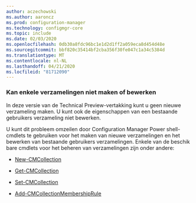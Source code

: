 ```yaml
---
author: aczechowski
ms.author: aaroncz
ms.prod: configuration-manager
ms.technology: configmgr-core
ms.topic: include
ms.date: 02/03/2020
ms.openlocfilehash: 0db30a8fdc96bc1e1d2d1ff2a059eca8d454d48e
ms.sourcegitcommit: bbf820c35414bf2cba356f30fe047c1a34c5384d
ms.translationtype: MT
ms.contentlocale: nl-NL
ms.lasthandoff: 04/21/2020
ms.locfileid: "81712090"
---
```

### <a name="cant-create-or-edit-some-collections"></a><a name="ki_coll"></a>Kan enkele verzamelingen niet maken of bewerken

<!--6197183-->
In deze versie van de Technical Preview-vertakking kunt u geen nieuwe verzameling maken. U kunt ook de eigenschappen van een bestaande gebruikers verzameling niet bewerken.

U kunt dit probleem omzeilen door Configuration Manager Power shell-cmdlets te gebruiken voor het maken van nieuwe verzamelingen en het bewerken van bestaande gebruikers verzamelingen. Enkele van de beschik bare cmdlets voor het beheren van verzamelingen zijn onder andere:

- [New-CMCollection](https://docs.microsoft.com/powershell/module/configurationmanager/new-cmcollection?view=sccm-ps)

- [Get-CMCollection](https://docs.microsoft.com/powershell/module/configurationmanager/get-cmcollection?view=sccm-ps)

- [Set-CMCollection](https://docs.microsoft.com/powershell/module/configurationmanager/set-cmcollection?view=sccm-ps#related-links)

- [Add-CMCollectionMembershipRule](https://docs.microsoft.com/powershell/module/configurationmanager/add-cmcollectionmembershiprule?view=sccm-ps)
